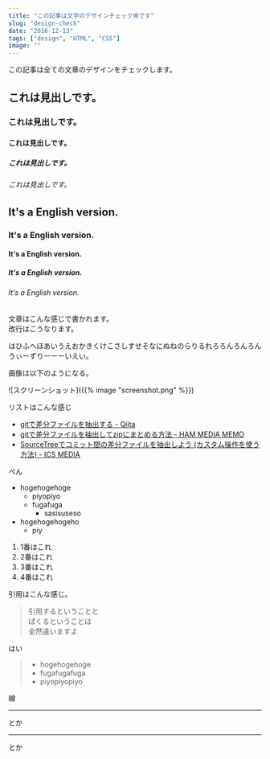 ```yaml
---
title: "この記事は文字のデザインチェック用です"
slug: "design-check"
date: "2016-12-13"
tags: ["design", "HTML", "CSS"]
image: ""
---
```


この記事は全ての文章のデザインをチェックします。

## これは見出しです。
### これは見出しです。
#### これは見出しです。
##### これは見出しです。
###### これは見出しです。

## It's a English version.
### It's a English version.
#### It's a English version.
##### It's a English version.
###### It's a English version.

文章はこんな感じで書かれます。   
改行はこうなります。

はひふへほあいうえおかきくけこさしすせそなにぬねのらりるれろろんろんろんうぃーずりーーーいえい。

画像は以下のようになる。

![スクリーンショット]({{% image "screenshot.png" %}})

リストはこんな感じ

* [gitで差分ファイルを抽出する - Qiita](http://qiita.com/kaminaly/items/28f9cb4e680deb700833)
* [gitで差分ファイルを抽出してzipにまとめる方法 - HAM MEDIA MEMO](https://h2ham.net/git-diff-file-zip)
* [SourceTreeでコミット間の差分ファイルを抽出しよう (カスタム操作を使う方法) - ICS MEDIA](https://ics.media/entry/4475)

ぺん

* hogehogehoge
  * piyopiyo
  * fugafuga
    * sasisuseso
* hogehogehogeho
  * piy

1. 1番はこれ
2. 2番はこれ
3. 3番はこれ
4. 4番はこれ

引用はこんな感じ。

> 引用するということと  
> ぱくるということは  
> 全然違いますよ

はい

> * hogehogehoge
> * fugafugafuga
> * piyopiyopiyo

線

---

とか

***

とか
